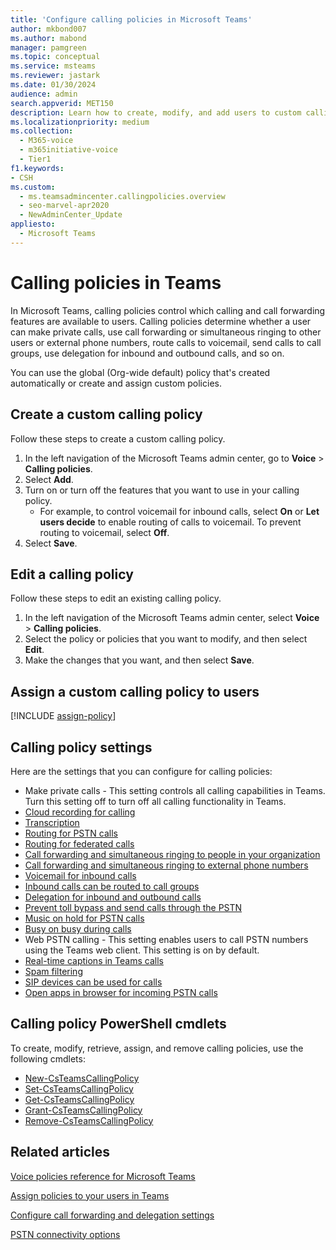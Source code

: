 ```yaml
---
title: 'Configure calling policies in Microsoft Teams'
author: mkbond007
ms.author: mabond
manager: pamgreen
ms.topic: conceptual
ms.service: msteams
ms.reviewer: jastark
ms.date: 01/30/2024
audience: admin
search.appverid: MET150
description: Learn how to create, modify, and add users to custom calling policies in Microsoft Teams, and discover various calling policy settings.
ms.localizationpriority: medium
ms.collection: 
  - M365-voice
  - m365initiative-voice
  - Tier1
f1.keywords:
- CSH
ms.custom: 
  - ms.teamsadmincenter.callingpolicies.overview
  - seo-marvel-apr2020
  - NewAdminCenter_Update
appliesto: 
  - Microsoft Teams
---
```


# Calling policies in Teams

In Microsoft Teams, calling policies control which calling and call forwarding features are available to users. Calling policies determine whether a user can make private calls, use call forwarding or simultaneous ringing to other users or external phone numbers, route calls to voicemail, send calls to call groups, use delegation for inbound and outbound calls, and so on.

You can use the global (Org-wide default) policy that's created automatically or create and assign custom policies.

## Create a custom calling policy

Follow these steps to create a custom calling policy.

1. In the left navigation of the Microsoft Teams admin center, go to **Voice** > **Calling policies**.
2. Select **Add**.
3. Turn on or turn off the features that you want to use in your calling policy.
    - For example, to control voicemail for inbound calls, select **On** or **Let users decide** to enable routing of calls to voicemail. To prevent routing to voicemail, select **Off**.
4. Select **Save**.

## Edit a calling policy

Follow these steps to edit an existing calling policy.

1. In the left navigation of the Microsoft Teams admin center, select **Voice** > **Calling policies**.
2. Select the policy or policies that you want to modify, and then select **Edit**.
3. Make the changes that you want, and then select **Save**.

## Assign a custom calling policy to users

[!INCLUDE [assign-policy](includes/assign-policy.md)]

## Calling policy settings

Here are the settings that you can configure for calling policies:

- Make private calls - This setting controls all calling capabilities in Teams. Turn this setting off to turn off all calling functionality in Teams.
- [Cloud recording for calling](call-recording-transcriptions-captions.md)
- [Transcription](call-recording-transcriptions-captions.md)
- [Routing for PSTN calls](inbound-call-routing.md)
- [Routing for federated calls](inbound-call-routing.md)
- [Call forwarding and simultaneous ringing to people in your organization](user-call-settings.md)
- [Call forwarding and simultaneous ringing to external phone numbers](user-call-settings.md)
- [Voicemail for inbound calls](set-up-phone-system-voicemail.md)
- [Inbound calls can be routed to call groups](call-sharing-and-group-call-pickup.md)
- [Delegation for inbound and outbound calls](shared-line-appearance.md)
- [Prevent toll bypass and send calls through the PSTN](location-based-routing-enable.md)
- [Music on hold for PSTN calls](music-on-hold.md)
- [Busy on busy during calls](inbound-call-routing.md)
- Web PSTN calling - This setting enables users to call PSTN numbers using the Teams web client. This setting is on by default.
- [Real-time captions in Teams calls](call-recording-transcriptions-captions.md.md)
- [Spam filtering](configure-call-spam-filtering.md)
- [SIP devices can be used for calls](sip-gateway-configure.md)
- [Open apps in browser for incoming PSTN calls](inbound-call-routing.md)

## Calling policy PowerShell cmdlets

To create, modify, retrieve, assign, and remove calling policies, use the following cmdlets:

- [New-CsTeamsCallingPolicy](/powershell/module/skype/new-csteamscallingpolicy)
- [Set-CsTeamsCallingPolicy](/powershell/module/skype/set-csteamscallingpolicy)
- [Get-CsTeamsCallingPolicy](/powershell/module/skype/get-csteamscallingpolicy)
- [Grant-CsTeamsCallingPolicy](/powershell/module/skype/grant-csteamscallingpolicy)
- [Remove-CsTeamsCallingPolicy](/powershell/module/skype/remove-csteamscallingpolicy)

## Related articles

[Voice policies reference for Microsoft Teams](settings-policies-reference.md#voice)

[Assign policies to your users in Teams](policy-assignment-overview.md)

[Configure call forwarding and delegation settings](user-call-settings.md)

[PSTN connectivity options](pstn-connectivity.md)
